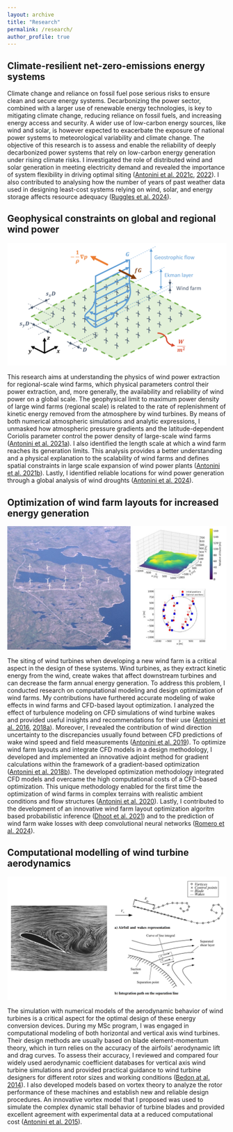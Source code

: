 ```yaml
---
layout: archive
title: "Research"
permalink: /research/
author_profile: true
---
```


## Climate-resilient net-zero-emissions energy systems

Climate change and reliance on fossil fuel pose serious risks to ensure clean and secure energy systems. Decarbonizing the power sector, combined with a larger use of renewable energy technologies, is key to mitigating climate change, reducing reliance on fossil fuels, and increasing energy access and security. A wider use of low-carbon energy sources, like wind and solar, is however expected to exacerbate the exposure of national power systems to meteorological variability and climate change. The objective of this research is to assess and enable the reliability of deeply decarbonized power systems that rely on low-carbon energy generation under rising climate risks. I investigated the role of distributed wind and solar generation in meeting electricity demand and revealed the importance of system flexibility in driving optimal siting ([Antonini et al. 2021c](https://doi.org/10.1115/IMECE2021-70678), [2022](https://doi.org/10.1016/j.isci.2022.104140)). I also contributed to analysing how the number of years of past weather data used in designing least-cost systems relying on wind, solar, and energy storage affects resource adequacy ([Ruggles et al. 2024](https://doi.org/10.1016/j.adapen.2024.100185)).

## Geophysical constraints on global and regional wind power

<img src='/images/Physics-of-large-wind-farms-1024x576.png'>

This research aims at understanding the physics of wind power extraction for regional-scale wind farms, which physical parameters control their power extraction, and, more generally, the availability and reliability of wind power on a global scale. The geophysical limit to maximum power density of large wind farms (regional scale) is related to the rate of replenishment of kinetic energy removed from the atmosphere by wind turbines. By means of both numerical atmospheric simulations and analytic expressions, I unmasked how atmospheric pressure gradients and the latitude-dependent Coriolis parameter control the power density of large-scale wind farms ([Antonini et al. 2021a](https://doi.org/10.1016/j.apenergy.2020.116048)). I also identified the length scale at which a wind farm reaches its generation limits. This analysis provides a better understanding and a physical explanation to the scalability of wind farms and defines spatial constraints in large scale expansion of wind power plants ([Antonini et al. 2021b](https://doi.org/10.1073/pnas.2103875118)). Lastly, I identified reliable locations for wind power generation through a global analysis of wind droughts ([Antonini et al. 2024](https://doi.org/10.1038/s43247-024-01260-7)).

## Optimization of wind farm layouts for increased energy generation

<img src='/images/Wind-farm-on-complex-terrain-1024x576.jpg'>

The siting of wind turbines when developing a new wind farm is a critical aspect in the design of these systems. Wind turbines, as they extract kinetic energy from the wind, create wakes that affect downstream turbines and can decrease the farm annual energy generation. To address this problem, I conducted research on computational modeling and design optimization of wind farms. My contributions have furthered accurate modeling of wake effects in wind farms and CFD-based layout optimization. I analyzed the effect of turbulence modeling on CFD simulations of wind turbine wakes and provided useful insights and recommendations for their use ([Antonini et al. 2016](https://doi.org/10.1115/IMECE2016-67353), [2018a](https://doi.org/10.1115/1.4039377)). Moreover, I revealed the contribution of wind direction uncertainty to the discrepancies usually found between CFD predictions of wake wind speed and field measurements ([Antonini et al. 2019](https://doi.org/10.1016/j.renene.2018.10.084)). To optimize wind farm layouts and integrate CFD models in a design methodology, I developed and implemented an innovative adjoint method for gradient calculations within the framework of a gradient-based optimization ([Antonini et al. 2018b](https://doi.org/10.1016/j.apenergy.2018.07.076)). The developed optimization methodology integrated CFD models and overcame the high computational costs of a CFD-based optimization. This unique methodology enabled for the first time the optimization of wind farms in complex terrains with realistic ambient conditions and flow structures ([Antonini et al. 2020](https://doi.org/10.1016/j.apenergy.2019.114426)). Lastly, I contributed to the development of an innovative wind farm layout optimization algoritm based probabilistic inference ([Dhoot et al. 2021](https://doi.org/10.1016/j.energy.2021.120035)) and to the prediction of wind farm wake losses with deep convolutional neural networks ([Romero et al. 2024](https://doi.org/10.1063/5.0168973)).

## Computational modelling of wind turbine aerodynamics

<img src='/images/Airfoil-aerodynamics-1024x576.png'>

The simulation with numerical models of the aerodynamic behavior of wind turbines is a critical aspect for the optimal design of these energy conversion devices. During my MSc program, I was engaged in computational modeling of both horizontal and vertical axis wind turbines. Their design methods are usually based on blade element-momentum theory, which in turn relies on the accuracy of the airfoils’ aerodynamic lift and drag curves. To assess their accuracy, I reviewed and compared four widely used aerodynamic coefficient databases for vertical axis wind turbine simulations and provided practical guidance to wind turbine designers for different rotor sizes and working conditions ([Bedon at al. 2014](https://doi.org/10.1016/j.rser.2014.07.126)). I also developed models based on vortex theory to analyze the rotor performance of these machines and establish new and reliable design procedures. An innovative vortex model that I proposed was used to simulate the complex dynamic stall behavior of turbine blades and provided excellent agreement with experimental data at a reduced computational cost ([Antonini et al. 2015](https://doi.org/10.2514/1.J053430)).